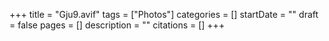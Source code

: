 +++
title = "Gju9.avif"
tags = ["Photos"]
categories = []
startDate = ""
draft = false
pages = []
description = ""
citations = []
+++
